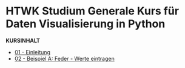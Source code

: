 # HTWK Studium Generale Kurs für Daten Visualisierung in Python

**KURSINHALT**

- [01 - Einleitung](01-Einleitung/Einleitung.md) 
- [02 - Beispiel A: Feder - Werte eintragen](02-Beispiel_A-Federn-Werte-eintragen/02-Werte-Eintragen)